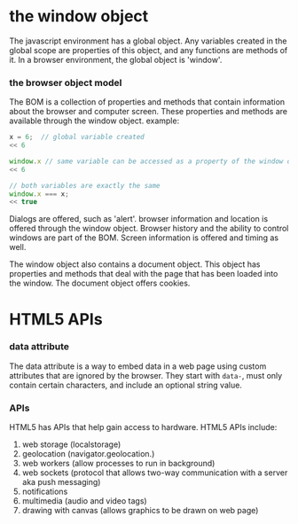 # the window object

The javascript environment has a global object. Any variables created in the global scope are properties of this object, and any functions are methods of it. In a browser environment, the global object is 'window'.

### the browser object model

The BOM is a collection of properties and methods that contain information about the browser and computer screen. These properties and methods are available through the window object. example:
```JavaScript
x = 6;  // global variable created
<< 6

window.x // same variable can be accessed as a property of the window object
<< 6

// both variables are exactly the same
window.x === x;
<< true
```

Dialogs are offered, such as 'alert'. browser information and location is offered through the window object. Browser history and the ability to control windows are part of the BOM. Screen information is offered and timing as well.

The window object also contains a document object. This object has properties and methods that deal with the page that has been loaded into the window. The document object offers cookies.

# HTML5 APIs

### data attribute

The data attribute is a way to embed data in a web page using custom attributes that are ignored by the browser. They start with ```data-```, must only contain certain characters, and include an optional string value.

### APIs

HTML5 has APIs that help gain access to hardware. HTML5 APIs include:
1. web storage (localstorage)
2. geolocation (navigator.geolocation.)
3. web workers (allow processes to run in background)
4. web sockets (protocol that allows two-way communication with a server aka push messaging)
5. notifications
6. multimedia (audio and video tags)
7. drawing with canvas (allows graphics to be drawn on web page)
